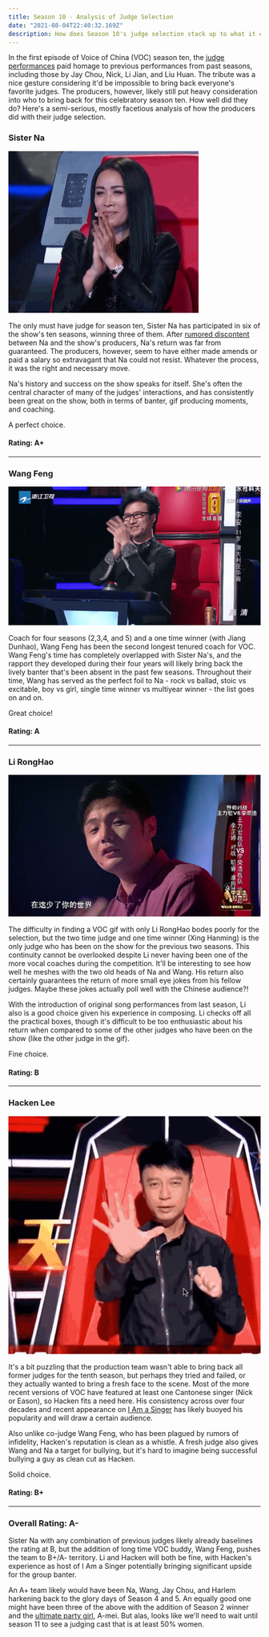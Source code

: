 ```yaml
---
title: Season 10 - Analysis of Judge Selection
date: "2021-08-04T22:40:32.169Z"
description: How does Season 10's judge selection stack up to what it could have been? 
---
```


In the first episode of Voice of China (VOC) season ten, the [judge performances](https://youtu.be/tnsCWtmhGq0?t=489) paid homage to previous performances from past seasons, including those by Jay Chou, Nick, Li Jian, and Liu Huan. The tribute was a nice gesture considering it'd be impossible to bring back everyone's favorite judges. The producers, however, likely still put heavy consideration into who to bring back for this celebratory season ten. How well did they do? Here's a semi-serious, mostly facetious analysis of how the producers did with their judge selection.



### Sister Na
![Sister Na](./sisterna.gif)


The only must have judge for season ten, Sister Na has participated in six of the show's ten seasons, winning three of them. After [rumored discontent](https://www.straitstimes.com/lifestyle/entertainment/na-ying-quits-as-sing-china-mentor) between Na and the show's producers, Na's return was far from guaranteed. The producers, however, seem to have either made amends or paid a salary so extravagant that Na could not resist. Whatever the process, it was the right and necessary move. 

Na's history and success on the show speaks for itself. She's often the central character of many of the judges' interactions, and has consistently been great on the show, both in terms of banter, gif producing moments, and coaching.

A perfect choice. 

#### Rating: A+

<hr />

### Wang Feng

![Wang Feng](./wangfeng.gif)


Coach for four seasons (2,3,4, and 5) and a one time winner (with Jiang Dunhao), Wang Feng has been the second longest tenured coach for VOC. Wang Feng's time has completely overlapped with Sister Na's, and the rapport they developed during their four years will likely bring back the lively banter that's been absent in the past few seasons. Throughout their time, Wang has served as the perfect foil to Na - rock vs ballad, stoic vs excitable, boy vs girl, single time winner vs multiyear winner - the list goes on and on. 

Great choice! 

#### Rating: A

<hr />

### Li RongHao

![Li RongHao](./lironghao.gif)


The difficulty in finding a VOC gif with only Li RongHao bodes poorly for the selection, but the two time judge and one time winner (Xing Hanming) is the only judge who has been on the show for the previous two seasons. This continuity cannot be overlooked despite Li never having been one of the more vocal coaches during the competition. It'll be interesting to see how well he meshes with the two old heads of Na and Wang. His return also certainly guarantees the return of more small eye jokes from his fellow judges. Maybe these jokes actually poll well with the Chinese audience?! 

With the introduction of original song performances from last season, Li also is a good choice given his experience in composing. Li checks off all the practical boxes, though it's difficult to be too enthusiastic about his return when compared to some of the other judges who have been on the show (like the other judge in the gif).

Fine choice.

#### Rating: B

<hr />

### Hacken Lee

![Hacken Lee](./hacken.gif)


It's a bit puzzling that the production team wasn't able to bring back all former judges for the tenth season, but perhaps they tried and failed, or they actually wanted to bring a fresh face to the scene. Most of the more recent versions of VOC have featured at least one Cantonese singer (Nick or Eason), so Hacken fits a need here. His consistency across over four decades and recent appearance on [I Am a Singer](https://www.youtube.com/watch?v=NHdfUckpyL8) has likely buoyed his popularity and will draw a certain audience. 

Also unlike co-judge Wang Feng, who has been plagued by rumors of infidelity, Hacken's reputation is clean as a whistle. A fresh judge also gives Wang and Na a target for bullying, but it's hard to imagine being successful bullying a guy as clean cut as Hacken.

Solid choice. 

#### Rating: B+

<hr />

### Overall Rating: A-

Sister Na with any combination of previous judges likely already baselines the rating at B, but the addition of long time VOC buddy, Wang Feng, pushes the team to B+/A- territory. Li and Hacken will both be fine, with Hacken's experience as host of I Am a Singer potentially bringing significant upside for the group banter. 

An A+ team likely would have been Na, Wang, Jay Chou, and Harlem harkening back to the glory days of Season 4 and 5. An equally good one might have been three of the above with the addition of Season 2 winner and the [ultimate party girl](https://www.youtube.com/watch?v=NFHb0OwmE-0), A-mei. But alas, looks like we'll need to wait until season 11 to see a judging cast that is at least 50% women. 

